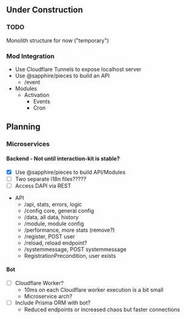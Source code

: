 ## Under Construction
### TODO
Monolith structure for now ("temporary")

### Mod Integration
- Use Cloudflare Tunnels to expose localhost server
- Use @sapphire/pieces to build an API
    - /event
- Modules
    - Activation
        - Events
        - Cron

## Planning
### Microservices
#### Backend - Not until interaction-kit is stable?
- [X] Use @sapphire/pieces to build API/Modules
- [ ] Two separate i18n files?????
- [ ] Access DAPI via REST
- API
    - /api, stats, errors, logic
    - /config core, general config
    - /data, all data, history
    - /module, module config
    - /performance, more stats (remove?)
    - /register, POST user
    - /reload, reload endpoint?
    - /systemmessage, POST systemmessage
    - RegistrationPrecondition, user exists

#### Bot
- [ ] Cloudflare Worker?
    - 10ms on each Cloudflare worker execution is a bit small
    - Microservice arch?
- [ ] Include Prisma ORM with bot?
    - Reduced endpoints or increased chaos but faster connections
